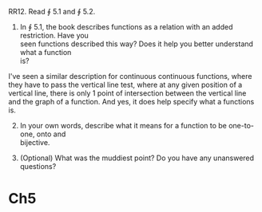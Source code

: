 RR12. Read ∮ 5.1 and ∮ 5.2.  
1. In ∮ 5.1, the book describes functions as a relation with an added restriction. Have you  
seen functions described this way? Does it help you better understand what a function  
is?  

I've seen a similar description for continuous continuous functions, where they have to pass the vertical line test, where at any given position of a vertical line, there is only 1 point of intersection between the vertical line and the graph of a function. And yes, it does help specify what a functions is.

2. In your own words, describe what it means for a function to be one-to-one, onto and  
bijective.  



3. (Optional) What was the muddiest point? Do you have any unanswered questions?

# Ch5 